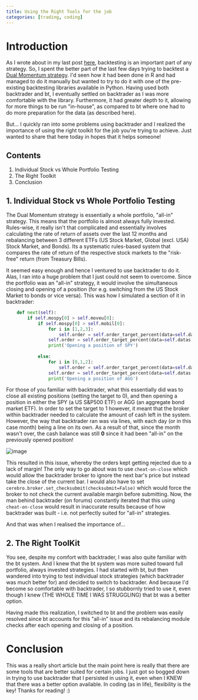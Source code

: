```yaml
---
title: Using the Right Tools for the job
categories: [trading, coding]
---
```


# Introduction

As I wrote about in my last post [here](https://zachlim98.github.io/2020-12/Using-Pandas-to-set-SL), backtesting is an important part of any strategy. So, I spent the better part of the last few days trying to backtest a [Dual Momentum strategy](https://robotwealth.com/dual-momentum-review/). I'd seen how it had been done in R and had managed to do it manually but wanted to try to do it with one of the pre-existing backtesting libraries available in Python. Having used both backtrader and bt, I eventually settled on backtrader as I was more comfortable with the library. Furthermore, it had greater depth to it, allowing for more things to be run "in-house", as compared to bt where one had to do more preparation for the data (as described here). 

But... I quickly ran into some problems using backtrader and I realized the importance of using the right toolkit for the job you're trying to achieve. Just wanted to share that here today in hopes that it helps someone!  

## Contents
1. Individual Stock vs Whole Portfolio Testing
2. The Right Toolkit
3. Conclusion

## 1. Individual Stock vs Whole Portfolio Testing

The Dual Momentum strategy is essentially a whole portfolio, "all-in" strategy. This means that the portfolio is almost always fully invested. Rules-wise, it really isn't that complicated and essentially involves calculating the rate of return of assets over the last 12 months and rebalancing between 3 different ETFs (US Stock Market, Global (excl. USA) Stock Market, and Bonds). Its a systematic rules-based system that compares the rate of return of the respective stock markets to the "risk-free" return (from Treasury Bills). 

It seemed easy enough and hence I ventured to use backtrader to do it. Alas, I ran into a huge problem that I just could not seem to overcome. Since the portfolio was an "all-in" strategy, it would involve the simultaneous closing and opening of a position (for e.g. switching from the US Stock Market to bonds or vice versa). This was how I simulated a section of it in backtrader:

```python
    def next(self):
        if self.mospy[0] > self.moveu[0]:
            if self.mospy[0] > self.mobil[0]:
                for i in [1,2,3]:
                    self.order = self.order_target_percent(data=self.datas[i], target=0)
                self.order = self.order_target_percent(data=self.datas[0], target=1)
                print('Opening a position of SPY')
                
            else:
                for i in [0,1,2]:
                    self.order = self.order_target_percent(data=self.datas[i], target=0)
                self.order = self.order_target_percent(data=self.datas[3], target=1)
                print('Opening a position of AGG')
```

 For those of you familiar with backtrader, what this essentially did was to close all existing positions (setting the target to 0), and then opening a position in either the SPY (a US S&P500 ETF) or AGG (an aggregate bond market ETF). In order to set the target to 1 however, it meant that the broker within backtrader needed to calculate the amount of cash left in the system. However, the way that backtrader ran was via lines, with each day (or in this case month) being a line on its own. As a result of that, since the month wasn't over, the cash balance was still **0** since it had been "all-in" on the previously opened position!

![image](https://user-images.githubusercontent.com/68678549/102229049-4c84a280-3f26-11eb-9c30-667914e5612d.png)

This resulted in this issue, whereby the orders kept getting rejected due to a lack of margin! The only way to go about was to use `cheat-on-close` which would allow the backtrader broker to ignore the next bar's price but instead take the close of the current bar. I would also have to set `cerebro.broker.set_checksubmit(checksubmit=False)` which would force the broker to not check the current available margin before submitting. Now, the man behind backtrader (on forums) constantly iterated that this using `cheat-on-close` would result in inaccurate results because of how backtrader was built - i.e. not perfectly suited for "all-in" strategies.

And that was when I realised the importance of...

## 2. The Right ToolKit

You see, despite my comfort with backtrader, I was also quite familiar with the bt system. And I knew that the bt system was more suited toward full portfolio, always invested strategies. I had started with bt, but then wandered into trying to test individual stock strategies (which backtrader was much better for) and decided to switch to backtrader. And because I'd become so comfortable with backtrader, I so stubbornly tried to use it, even though I knew (THE WHOLE TIME I WAS STRUGGLING) that bt was a better option.

Having made this realization, I switched to bt and the problem was easily resolved since bt accounts for this "all-in" issue and its rebalancing module checks after each opening and closing of a position. 

# Conclusion

This was a really short article but the main point here is really that there are some tools that are better suited for certain jobs. I just got so bogged down in trying to use backtrader that I persisted in using it, even when I KNEW that there was a better option available. In coding (as in life), flexibility is the key! Thanks for reading! :) 
